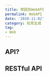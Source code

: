 ```yaml
---
title: 雰囲気WebAPI
permalink: WebAPI
date: '2020-11-02'
category: 知見生成
tag:
- Web
---
```


## API?

## RESTful API

## 

